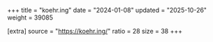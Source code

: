 +++
title = "koehr.ing"
date = "2024-01-08"
updated = "2025-10-26"
weight = 39085

[extra]
source = "https://koehr.ing/"
ratio = 28
size = 38
+++
